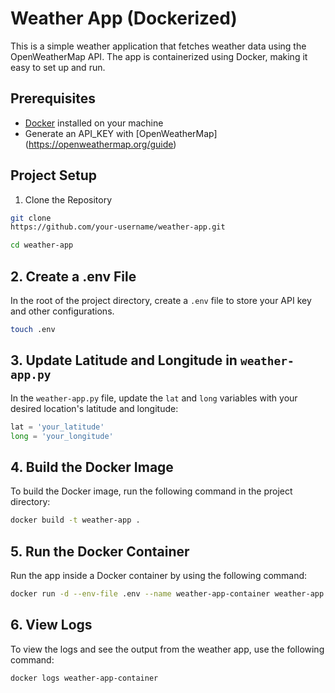 # Weather App (Dockerized)

This is a simple weather application that fetches weather data using the OpenWeatherMap API. The app is containerized using Docker, making it easy to set up and run.

## Prerequisites

- [Docker](https://www.docker.com/) installed on your machine
- Generate an API_KEY with [OpenWeatherMap] (https://openweathermap.org/guide)

## Project Setup

 1. Clone the Repository

```bash 
git clone
https://github.com/your-username/weather-app.git
```

```bash
cd weather-app 
```

## 2. Create a .env File

In the root of the project directory, create a `.env` file to store your API key and other configurations.

```bash
touch .env
```


## 3. Update Latitude and Longitude in `weather-app.py`

In the `weather-app.py` file, update the `lat` and `long` variables with your desired location's latitude and longitude:

```python
lat = 'your_latitude'
long = 'your_longitude'
```


## 4. Build the Docker Image

To build the Docker image, run the following command in the project directory:

```bash
docker build -t weather-app . 
```

## 5. Run the Docker Container

Run the app inside a Docker container by using the following command:

```bash
docker run -d --env-file .env --name weather-app-container weather-app 
```

## 6. View Logs

To view the logs and see the output from the weather app, use the following command:

```bash
docker logs weather-app-container
```
